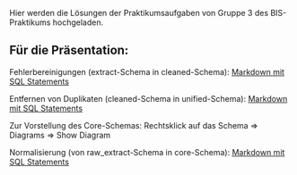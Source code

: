 Hier werden die Lösungen der Praktikumsaufgaben von Gruppe 3 des BIS-Praktikums hochgeladen.

## Für die Präsentation:

Fehlerbereinigungen (extract-Schema in cleaned-Schema): [Markdown mit SQL Statements](Aufgabe04/Aufgabe04.md)

Entfernen von Duplikaten (cleaned-Schema in unified-Schema): [Markdown mit SQL Statements](Aufgabe05/Duplikate.md)

Zur Vorstellung des Core-Schemas: Rechtsklick auf das Schema => Diagrams => Show Diagram

Normalisierung (von raw_extract-Schema in core-Schema): [Markdown mit SQL Statements](Aufgabe05/Normalisierung.md)